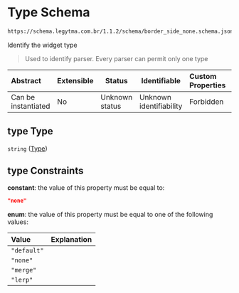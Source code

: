 # Type Schema

```txt
https://schema.legytma.com.br/1.1.2/schema/border_side_none.schema.json#/properties/type
```

Identify the widget type


> Used to identify parser. Every parser can permit only one type
>

| Abstract            | Extensible | Status         | Identifiable            | Custom Properties | Additional Properties | Access Restrictions | Defined In                                                                                      |
| :------------------ | ---------- | -------------- | ----------------------- | :---------------- | --------------------- | ------------------- | ----------------------------------------------------------------------------------------------- |
| Can be instantiated | No         | Unknown status | Unknown identifiability | Forbidden         | Allowed               | none                | [border_side_none.schema.json\*](../schema/border_side_none.schema.json) |

## type Type

`string` ([Type](border_side_none-properties-type.md))

## type Constraints

**constant**: the value of this property must be equal to:

```json
"none"
```

**enum**: the value of this property must be equal to one of the following values:

| Value       | Explanation |
| :---------- | ----------- |
| `"default"` |             |
| `"none"`    |             |
| `"merge"`   |             |
| `"lerp"`    |             |

